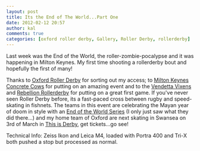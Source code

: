 ```yaml
---
layout: post
title: Its the End of The World...Part One
date: 2012-02-12 20:57
author: kal
comments: true
categories: [oxford roller derby, Gallery, Roller Derby, rollerderby]
---
```

Last week was the End of the World, the roller-zombie-pocalypse and it was happening in Milton Keynes. My first time shooting a rollerderby bout and hopefully the first of many!

Thanks to <a href="http://www.oxfordrollerderby.co.uk/">Oxford Roller Derby</a> for sorting out my access; to <a href="http://mkrollerderby.wordpress.com/">Milton Keynes Concrete Cows</a> for putting on an amazing event and to the <a href="http://www.vendettavixens.com/">Vendetta Vixens</a> and <a href="http://www.rebellionrollerderby.co.uk/">Rebellion Rollerderby</a> for putting on a great first game. If you've never seen Roller Derby before, its a fast-paced cross between rugby and speed-skating in fishnets. The teams in this event are celebrating the Mayan year of doom in style with an <a href="http://www.facebook.com/pages/The-End-of-the-World-Series-UK-Roller-Derby/247618371961324">End of the World Series</a> (I only just saw what they did there...) and my home team of Oxford are next skating in Swansea on 3rd of March in <a href="http://www.wegottickets.com/event/154920">This is Derby</a>, get tickets...go see!

Technical Info: Zeiss Ikon and Leica M4, loaded with Portra 400 and Tri-X both pushed a stop but processed as normal.
